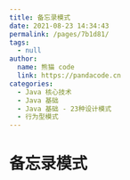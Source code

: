 ```yaml
---
title: 备忘录模式
date: 2021-08-23 14:34:43
permalink: /pages/7b1d81/
tags: 
  - null
author: 
  name: 熊猫 code
  link: https://pandacode.cn
categories: 
  - Java 核心技术
  - Java 基础
  - Java 基础 - 23种设计模式
  - 行为型模式
---
```


# 备忘录模式